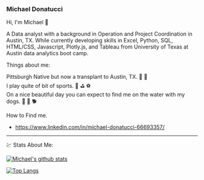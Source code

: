 ### Michael Donatucci

Hi, I'm Michael :wave:

A Data analyst with a background in Operation and Project Coordination in Austin, TX.  While currently developing skills in Excel, Python, SQL, HTML/CSS, Javascript, Plotly.js, and Tableau from University of Texas at Austin data analytics boot camp. 

Things about me: 

Pittsburgh Native but now a transplant to Austin, TX. :bridge_at_night:  :bat: \
I play quite of bit of sports. :ice_hockey: :golf: :soccer: \
On a nice beautiful day you can expect to find me on the water with my dogs. :speedboat: :dog: :dog2:

How to Find me. 
  * https://www.linkedin.com/in/michael-donatucci-66693357/

________________________________________________________________________________________

:chart: Stats About Me:

[![Michael's github stats](https://github-readme-stats.vercel.app/api?username=michaeldonatucci9&count_private=true&show_icons=true&theme=radical&hide_rank=false)](https://github.com/anuraghazra/github-readme-stats)

[![Top Langs](https://github-readme-stats.vercel.app/api/top-langs/?username=michaeldonatucci9&layout=compact)](https://github.com/anuraghazra/github-readme-stats)

